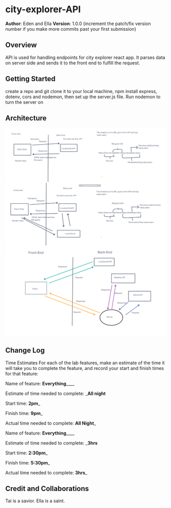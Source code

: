 # city-explorer-API


**Author**: Eden and Ella
**Version**: 1.0.0 (increment the patch/fix version number if you make more commits past your first submission)

## Overview
<!-- Provide a high level overview of what this application is and why you are building it, beyond the fact that it's an assignment for this class. (i.e. What's your problem domain?) -->
API is used for handling endpoints for city explorer react app. It parses data on server side and sends it to the front end to fulfill the request. 

## Getting Started
<!-- What are the steps that a user must take in order to build this app on their own machine and get it running? -->
create a repo and git clone it to your local machine, npm install express, dotenv, cors and nodemon, then set up the server.js file. Run nodemon to turn the server on 

## Architecture
<!-- Provide a detailed description of the application design. What technologies (languages, libraries, etc) you're using, and any other relevant design information. -->
![WRRC 1](lab6WRRC.png)
![WRRC 2](22March2022_WRRC_withElla.png)
![WRRC 3](23March2022WRRCwithRyan.png)


## Change Log
<!-- Use this area to document the iterative changes made to your application as each feature is successfully implemented. Use time stamps. Here's an example:

01-01-2001 4:59pm - Application now has a fully-functional express server, with a GET route for the location resource. -->
Time Estimates
For each of the lab features, make an estimate of the time it will take you to complete the feature, and record your start and finish times for that feature:

Name of feature: ______________Everything__________________

Estimate of time needed to complete: ___All night__

Start time: __2pm___

Finish time: __9pm___

Actual time needed to complete: __All Night___

Name of feature: ______________Everything__________________

Estimate of time needed to complete: ___3hrs__

Start time: __2:30pm___

Finish time: __5:30pm___

Actual time needed to complete: __3hrs___

## Credit and Collaborations
<!-- Give credit (and a link) to other people or resources that helped you build this application. -->
Tai is a savior. 
Ella is a saint. 

